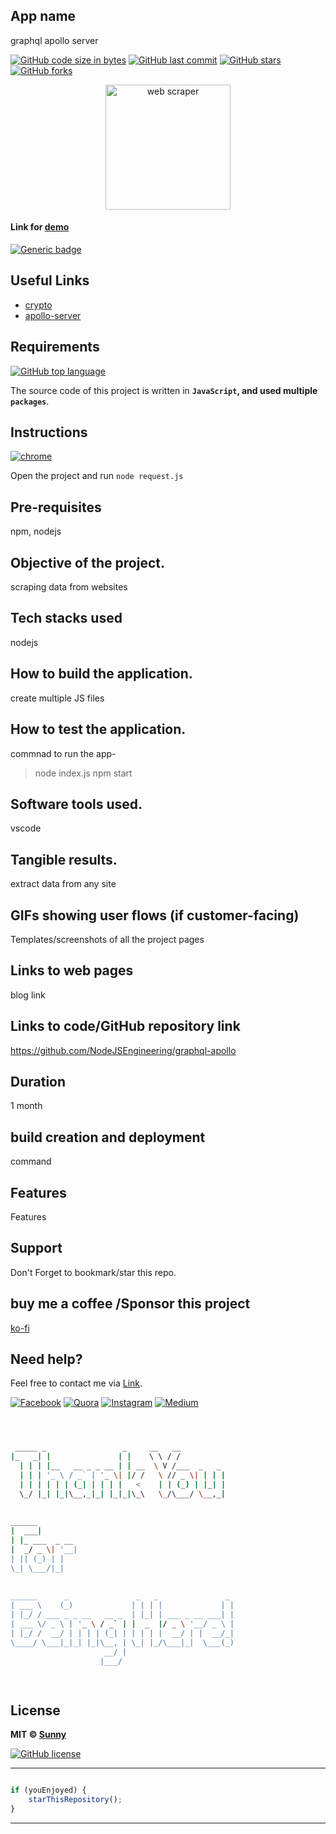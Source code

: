 
## App name
graphql 
apollo server



[![GitHub code size in bytes](https://img.shields.io/github/languages/code-size/NodeJSEngineering/graphql-apollo?logo=github&style=social)](https://github.com/angulardevelopment/) [![GitHub last commit](https://img.shields.io/github/last-commit/NodeJSEngineering/graphql-apollo?style=social&logo=git)](https://github.com/angulardevelopment/) [![GitHub stars](https://img.shields.io/github/stars/NodeJSEngineering/graphql-apollo?style=social)](https://github.com/NodeJSEngineering/graphql-apollo/stargazers) [![GitHub forks](https://img.shields.io/github/forks/NodeJSEngineering/graphql-apollo?style=social&logo=git)](https://github.com/NodeJSEngineering/graphql-apollo/network)

<p align="center">
<a href="#">
<img src="https://addons.mozilla.org/user-media/previews/thumbs/222/222232.jpg?modified=1622133536" width="200px" alt="web scraper"/>
</a>
</p>

#### Link for [demo](#) 
[![Generic badge](https://img.shields.io/badge/view-demo-orange)](#)

## Useful Links

- [crypto](http://localhost:5000/api/crypto)
- [apollo-server](http://localhost:4000/)


## Requirements

[![GitHub top language](https://img.shields.io/github/languages/top/NodeJSEngineering/graphql-apollo?logo=html&style=social)](https://github.com/angulardevelopment/)

The source code of this project is written in **`JavaScript`, and used multiple `packages`**. 

## Instructions

[![chrome](https://img.shields.io/badge/Open-project-lightgrey.svg?logo=google-chrome&style=popout&logoColor=red)](#)

Open the project and run `node request.js`

## Pre-requisites
npm, nodejs
## Objective of the project.
scraping data from websites
## Tech stacks used
nodejs
## How to build the application.
create multiple JS files
## How to test the application.
commnad to run the app-
>node index.js
>npm start
## Software tools used.
vscode
## Tangible results.
extract data from any site
## GIFs showing user flows (if customer-facing)
Templates/screenshots of all the project pages

## Links to web pages
blog link
## Links to code/GitHub repository link
https://github.com/NodeJSEngineering/graphql-apollo

## Duration
1 month
## build creation and deployment
command
## Features
Features
## Support
Don't Forget to bookmark/star this repo.

## buy me a coffee /Sponsor this project

[ko-fi](ko-fi.com/softwaredev)
## Need help?

Feel free to contact me via [Link](https://bio.link/angulardev).

[![Facebook](https://img.shields.io/badge/Facebook-add-blue.svg?logo=facebook&logoColor=white)](https://www.facebook.com/learnangular2plus/) [![Quora](https://img.shields.io/badge/Quora-ask-red.svg?logo=quora)](https://www.quora.com/profile/Sunny-Gupta-208) [![Instagram](https://img.shields.io/badge/Instagram-follow-purple.svg?logo=instagram&logoColor=white)](https://www.instagram.com/angular_development/) [![Medium](https://img.shields.io/badge/Medium-follow-black.svg?logo=medium&logoColor=white)](https://eraoftech.medium.com/ )


```bash



 _____ _                 _     __   __            
|_   _| |               | |    \ \ / /            
  | | | |__   __ _ _ __ | | __  \ V /___  _   _   
  | | | '_ \ / _` | '_ \| |/ /   \ // _ \| | | |  
  | | | | | | (_| | | | |   <    | | (_) | |_| |  
  \_/ |_| |_|\__,_|_| |_|_|\_\   \_/\___/ \__,_|  
                                                  
                                                  
______                                            
|  ___|                                           
| |_ ___  _ __                                    
|  _/ _ \| '__|                                   
| || (_) | |                                      
\_| \___/|_|                                      
                                                  
                                                  
______      _               _   _               _ 
| ___ \    (_)             | | | |             | |
| |_/ / ___ _ _ __   __ _  | |_| | ___ _ __ ___| |
| ___ \/ _ \ | '_ \ / _` | |  _  |/ _ \ '__/ _ \ |
| |_/ /  __/ | | | | (_| | | | | |  __/ | |  __/_|
\____/ \___|_|_| |_|\__, | \_| |_/\___|_|  \___(_)
                     __/ |                        
                    |___/                         

 


```

## License

**MIT &copy; [Sunny](https://github.com/NodeJSEngineering/graphql-apollo/blob/master/LICENSE)**

[![GitHub license](https://img.shields.io/github/license/NodeJSEngineering/graphql-apollo?style=social&logo=github)](https://github.com/NodeJSEngineering/graphql-apollo/blob/master/LICENSE)

---------

```javascript

if (youEnjoyed) {
    starThisRepository();
}

```

-----------
